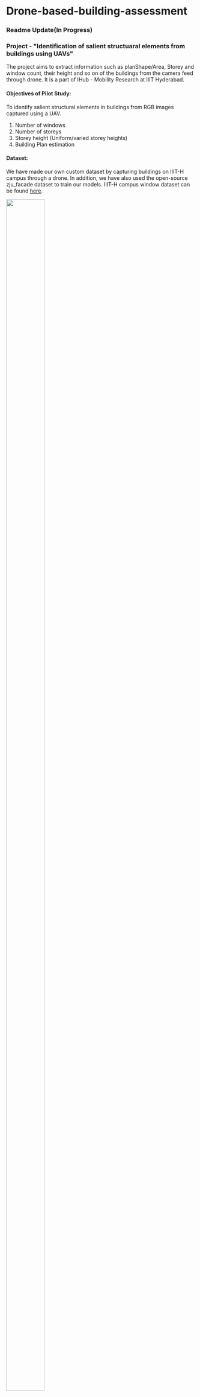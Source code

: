 # Drone-based-building-assessment
### Readme Update(In Progress)

### Project - "Identification of salient structuaral elements from buildings using UAVs"
The project aims to extract information such as planShape/Area, Storey and window count, their height and so on of the buildings from the camera feed through drone. It is a part of IHub - Mobility Research at IIIT Hyderabad.

#### Objectives of Pilot Study:
To identify salient structural elements in buildings from RGB images captured using a UAV.
1) Number of windows
2) Number of storeys
3) Storey height (Uniform/varied storey heights)
4) Building Plan estimation

#### Dataset:
We have made our own custom dataset by capturing buildings on IIIT-H campus through a drone. In addition, we have also used the open-source zju_facade dataset to train our models. IIIT-H campus window dataset can be found [here](https://drive.google.com/drive/folders/1fxJP8x9y8I23DFWardhpMM5BZAUY4WtM?usp=sharing).

<p>
  <img src="readme_images/Dataset.drawio.png" width="45%" height="90%"/>     
</p>
For window detection task (The ground truths are bounding boxes shown in red)

<br />
<p>
  <img src="readme_images/RoofTopDataset.png" width="45%" height="90%"/>
</p>

For plan-shape/area (The ground truths are segmented masks in white)

### Progress till now:
Please find our current progress in the following presentation.
<a href="https://docs.google.com/presentation/d/1Oj5h2Y_G0Geoxrf7Ti8xwFlPiwgsrAcYaunN2R8y6zE/edit?usp=sharing" target="_blank">Presentation Link</a>


### Window detection
<p align="center"><img src="readme_images/17.png" width="400" height="300"/></p>
<p align = "center">Shufflenet inference</p>
<br />
As shown in the above fig., we have the detected windows from the model inference(Shufflenet from win_det_heatmaps). However, we see that some windows still go undetected. Hence, we have a designed a post-processing module 

<br />

Post-processing module:
<p><img src="readme_images/newblockd.drawio (1).png" width="80%" height="50%"/></p>

We take the detected windows as templates and run them over the horizontal patch in the image. We try to match this template in the patch and detect the windows which we were previously not detected. 
<br />


<p><img src="readme_images/newtm.drawio.png" width=750%" height="70%"/></p>
<p align = "center">Model inference(left), Horizontal Patch
(middle), Template (right)</p>

<p><img src="readme_images/newio.drawio.png" width=750%" height="70%"/></p>
<p align = "center">Post processing results</p>

As shown in the fig. above, the post processing module detects all windows successfully.
<br />
<br />
<br />

### Storey/Building height estimation:

<p align = "center"><img src="readme_images/dsf.drawio.png" width=50%" height="70%"></p>
As shown in the fig. above, we make use of Depth(D), focal
length of the camera(f), height of the UAV(H) and image
coordinates(x,y) are used to map the coordinates of each
detected window from the image to a 2D vertical plane using
triangulation. 

<br />
<p align="center"><img src="readme_images/nms_vmp.drawio.png" width=70%" height="70%"></p>
<p align="center">2D Vertical Plane Mapping(Before and After NMS)</p>

The above vertical plane helps us get an estimate of distance between 2 consecutive vertical windows. Although we have the imaginary vertical plane(scaled in cm), we cannot use this directly to
estimate storey heights. This is because the vertical plane
also includes the ground plane. Due to this, the estimated
height increases by the proportion of ground plane pixels
and therefore it needs to be accounted for. As it depends
on the start frame and also the camera’s FOV, it is difficult
to generalize it in different scenarios, hence we rely on
3D reconstruction for this.

<p align="center"><img src="readme_images/3d_reconstruction_buildings.png" width=70%" height="70%"></p>

<br />
<p>1 unit (mesh) = ∇Wij /∇wij</p> 
where ∇Wij represents the distance between consecutive
windows in cm, estimated from Plane Mapping Approach
whereas ∇wij represents the distance between same two
windows in the units of mesh from SFM reconstruction

Now, we use the unit scale to estimate the building/storey heights in the 3D reconstruction.
<br />
<br />

### Plan Shape/Area Estimation :
We use RefineNet from [building-footprint-segmentation](https://github.com/fuzailpalnak/building-footprint-segmentation) and fine-tune it on our dataset consisting of GoogleEarth & IIIT-H campus(captured using UAV), which consists of around 200 images.

<p><img src="readme_images/RefineNet_ForwardPass.png" width="100%" height="50%"/></p>
<p align="center">Inference</p>

<p><img src="readme_images/RefineNet_Result-1.drawio.png" width="100%" height="50%"/></p>
<p align="center">Sample results from the dataset</p>

#### Area Estimation:
Now, we estimate the area(in m²) from the contour Area of the segmented building mask. \
  Area(in m²) = Contour Area(in pixels)*(D/f)² \
  D: Depth(in m)
  f: focalLength(in pixels)
  
<br />
<br />

### Project Team:
Dhruv Patel - Project Associate, Robotics Research Centre(RRC), IIIT Hyderabad \
Shivani Chepuri - MS Student, IIIT Hyderabad \
Sarvesh Thakur - MEng Robotics, University of Maryland 

Advisors: \
Prof. Madhava Krishna (Head & Professor, RRC, IIIT Hyderabad) \
Dr. Harikumar Kandath (Assistant Professor, IIIT-Hyderabad) \
Dr. Ravi Kiran Sarvadevabhatla (Assistant Professor, IIIT-Hyderabad)
